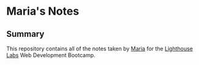 # Maria's Notes
## Summary

This repository contains all of the notes taken by [Maria](https://github.com/mariahfernnn) for the [Lighthouse Labs](https://www.lighthouselabs.ca/?gclid=EAIaIQobChMIt8Kv0-TV5AIVCdlkCh2_BAtkEAAYASAAEgJGuvD_BwE) Web Development Bootcamp.

